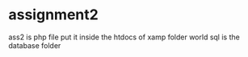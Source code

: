 # assignment2
ass2 is php file put it inside the htdocs of xamp folder
world sql is the database folder
